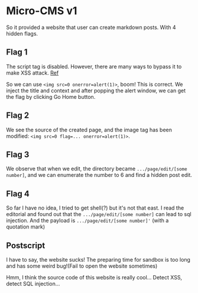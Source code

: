 # Micro-CMS v1


So it provided a website that user can create markdown posts. With 4 hidden flags.

## Flag 1

The script tag is disabled. However, there are many ways to bypass it to make XSS attack. [Ref](https://stackoverflow.com/questions/37435077/execute-javascript-for-xss-without-script-tags)

So we can use `<img src=0 onerror=alert(1)>`, boom! This is correct. We inject the title and context and after popping the alert window, we can get the flag by clicking Go Home button.

## Flag 2

We see the source of the created page, and the image tag has been modified: `<img src=0 flag=... onerror=alert(1)>`.
## Flag 3

We observe that when we edit, the directory became `.../page/edit/[some number]`, and we can enumerate the number to 6 and find a hidden post edit.

## Flag 4

So far I have no idea, I tried to get shell(?) but it's not that east.
I read the editorial and found out that the `.../page/edit/[some number]` can lead to sql injection. And the payload is `.../page/edit/[some number]'` (with a quotation mark)

## Postscript

I have to say, the website sucks! The preparing time for sandbox is too long and has some weird bug!(Fail to open the website sometimes)


Hmm, I think the source code of this website is really cool... Detect XSS, detect SQL injection...
